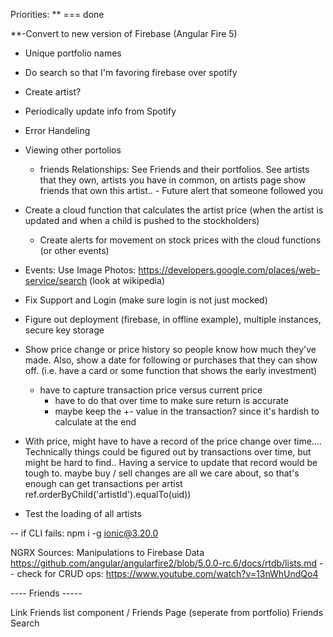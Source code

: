 
Priorities:
** === done

**-Convert to new version of Firebase (Angular Fire 5)

- Unique portfolio names
- Do search so that I'm favoring firebase over spotify
- Create artist?
 - Periodically update info from Spotify
- Error Handeling
- Viewing other portolios
  - friends
    Relationships: See Friends and their portfolios. See artists that they own, artists you have in common, 
        on artists page show friends that own this artist..
        - Future alert that someone followed you

- Create a cloud function that calculates the artist price (when the artist is updated and when a 
 child is pushed to the stockholders)
   - Create alerts for movement on stock prices with the cloud functions (or other events)
- Events: Use Image Photos: https://developers.google.com/places/web-service/search (look at wikipedia)
- Fix Support and Login (make sure login is not just mocked)
- Figure out deployment (firebase, in offline example), multiple instances, secure key storage


- Show price change or price history so people know how much they've made. Also, show 
    a date for following or purchases that they can show off. (i.e. have a card or some 
        function that shows the early investment)
    - have to capture transaction price versus current price
        - have to do that over time to make sure return is accurate
        - maybe keep the +- value in the transaction? since it's hardish to calculate at the end 
- With price, might have to have a record of the price change over time....
    Technically things could be figured out by transactions over time, but might be hard to find..
      Having a service to update that record would be tough to. 
        maybe buy / sell changes are all we care about, so that's enough
            can get transactions per artist ref.orderByChild('artistId').equalTo(uid))
- Test the loading of all artists 


-- if CLI fails: npm i -g ionic@3.20.0

NGRX Sources:
Manipulations to Firebase Data
https://github.com/angular/angularfire2/blob/5.0.0-rc.6/docs/rtdb/lists.md
-- check for CRUD ops: https://www.youtube.com/watch?v=13nWhUndQo4




---- Friends ----- 

Link 
Friends list component / Friends Page (seperate from portfolio)
Friends Search
